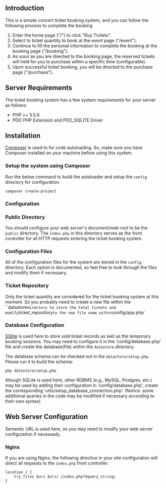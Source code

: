## Introduction
This is a simple concert ticket booking system, and you can follow the following process to complete the booking

1. Enter the home page ("/") to click "Buy Tickets".
2. Select to ticket quantity to book at the event page ("/event").
3. Continue to fill the personal information to complete the booking at the booking page ("/booking").
4. As soon as you are directed to the booking page, the reserved tickets will held for you to purchase within a specific time (configurable).
5. Upon successful ticket booking, you will be directed to the purchase page ("/purchase").

## Server Requirements
The ticket booking system has a few system requirements for your server as follows:

* PHP >= 5.5.9
* PDO PHP Extension and PDO_SQLITE Driver

## Installation
[Composer](https://getcomposer.org) is used to for code autoloading. So, make sure you have Composer installed on your machine before using this system.

### Setup the system using Composer
Run the below command to build the autoloader and setup the `config` directory for configuration. 

```
composer create-project
```

### Configuration
### Public Directory
You should configure your web server's document/web root to be the `public` directory. The `index.php` in this directory serves as the front controller for all HTTP requests entering the ticket booking system.

### Configuration Files
All of the configuration files for the system are stored in the `config` directory. Each option is documented, so feel free to look through the files and modify them if necessary.

### Ticket Repository
Only the ticket quantity are considered for the ticket booking system at this moment. So you probably need to create a new file within the ``datastore` directory to store the total tickets and modify `ticket_repository` to the new file name within `config/app.php`

### Database Configuration
[SQlite](https://sqlite.org) is used here to store sold ticket records as well as the temporary booking sessions. You may need to configure it in the 'config/database.php' file and create the database(file) within the `datastore` directory.

The database schema can be checked out in the `datastore/setup.php`. Plesse run it to build the schema:
```
php datastore/setup.php
``` 

Altough SQLite is used here, other RDBMS (e.g., MySQL, Postgres, etc.) may be used by adding their configuration in 'config/database.php', create the corresponding 'utils/setup_database_connection.php'. (Notice: some additional queries in the code may be modified if necessary according to their own syntax)

## Web Server Configuration
Semantic URL is used here, so you may need to modify your web server configuration if necessady. 

### Nginx
If you are using Nginx, the following directive in your site configuration will direct all requests to the `index.php` front controller:
```
location / {
    try_files $uri $uri/ /index.php?$query_string;
}
```
